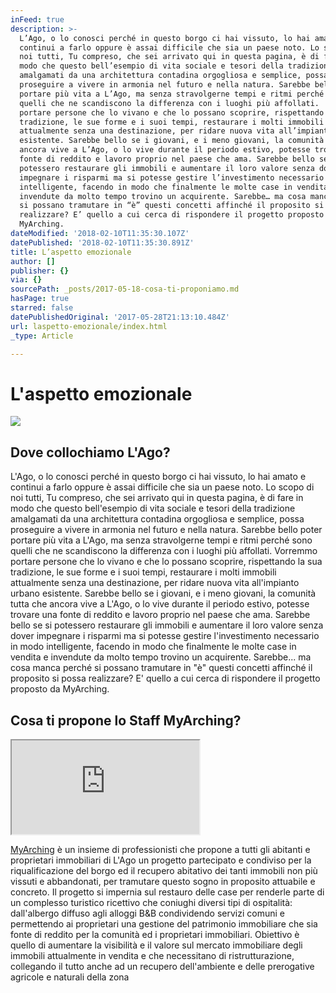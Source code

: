 ```yaml
---
inFeed: true
description: >-
  L’Ago, o lo conosci perché in questo borgo ci hai vissuto, lo hai amato e
  continui a farlo oppure è assai difficile che sia un paese noto. Lo scopo di
  noi tutti, Tu compreso, che sei arrivato qui in questa pagina, è di fare in
  modo che questo bell’esempio di vita sociale e tesori della tradizione
  amalgamati da una architettura contadina orgogliosa e semplice, possa
  proseguire a vivere in armonia nel futuro e nella natura. Sarebbe bello poter
  portare più vita a L’Ago, ma senza stravolgerne tempi e ritmi perché sono
  quelli che ne scandiscono la differenza con i luoghi più affollati.  Vorremmo
  portare persone che lo vivano e che lo possano scoprire, rispettando la sua
  tradizione, le sue forme e i suoi tempi, restaurare i molti immobili
  attualmente senza una destinazione, per ridare nuova vita all’impianto urbano
  esistente. Sarebbe bello se i giovani, e i meno giovani, la comunità tutta che
  ancora vive a L’Ago, o lo vive durante il periodo estivo, potesse trovare una
  fonte di reddito e lavoro proprio nel paese che ama. Sarebbe bello se si
  potessero restaurare gli immobili e aumentare il loro valore senza dover
  impegnare i risparmi ma si potesse gestire l’investimento necessario in modo
  intelligente, facendo in modo che finalmente le molte case in vendita e
  invendute da molto tempo trovino un acquirente. Sarebbe… ma cosa manca perché
  si possano tramutare in “è” questi concetti affinché il proposito si possa
  realizzare? E’ quello a cui cerca di rispondere il progetto proposto da
  MyArching.
dateModified: '2018-02-10T11:35:30.107Z'
datePublished: '2018-02-10T11:35:30.891Z'
title: L’aspetto emozionale
author: []
publisher: {}
via: {}
sourcePath: _posts/2017-05-18-cosa-ti-proponiamo.md
hasPage: true
starred: false
datePublishedOriginal: '2017-05-28T21:13:10.484Z'
url: laspetto-emozionale/index.html
_type: Article

---
```

# L'aspetto emozionale
![](https://s3-us-west-2.amazonaws.com/the-grid-img/p/617617306e3098b65c5a6ed744f8a7cbc5871e03.jpg)

## Dove collochiamo L'Ago?

L'Ago, o lo conosci perché in questo borgo ci hai vissuto, lo hai amato e continui a farlo oppure è assai difficile che sia un paese noto. Lo scopo di noi tutti, Tu compreso, che sei arrivato qui in questa pagina, è di fare in modo che questo bell'esempio di vita sociale e tesori della tradizione amalgamati da una architettura contadina orgogliosa e semplice, possa proseguire a vivere in armonia nel futuro e nella natura. Sarebbe bello poter portare più vita a L'Ago, ma senza stravolgerne tempi e ritmi perché sono quelli che ne scandiscono la differenza con i luoghi più affollati. Vorremmo portare persone che lo vivano e che lo possano scoprire, rispettando la sua tradizione, le sue forme e i suoi tempi, restaurare i molti immobili attualmente senza una destinazione, per ridare nuova vita all'impianto urbano esistente. Sarebbe bello se i giovani, e i meno giovani, la comunità tutta che ancora vive a L'Ago, o lo vive durante il periodo estivo, potesse trovare una fonte di reddito e lavoro proprio nel paese che ama. Sarebbe bello se si potessero restaurare gli immobili e aumentare il loro valore senza dover impegnare i risparmi ma si potesse gestire l'investimento necessario in modo intelligente, facendo in modo che finalmente le molte case in vendita e invendute da molto tempo trovino un acquirente. Sarebbe... ma cosa manca perché si possano tramutare in "è" questi concetti affinché il proposito si possa realizzare? E' quello a cui cerca di rispondere il progetto proposto da MyArching.

## Cosa ti propone lo Staff MyArching?

<iframe src="https://the-grid.github.io/ed-location/?latitude=44.228411022308&amp;longitude=9.675607681274414&amp;zoom=14" style=""></iframe>

[MyArching][0] è un insieme di professionisti che propone a tutti gli abitanti e proprietari immobiliari di L'Ago un progetto partecipato e condiviso per la riqualificazione del borgo ed il recupero abitativo dei tanti immobili non più vissuti e abbandonati, per tramutare questo sogno in proposito attuabile e concreto. Il progetto si impernia sul restauro delle case per renderle parte di un complesso turistico ricettivo che coniughi diversi tipi di ospitalità: dall'albergo diffuso agli alloggi B&B condividendo servizi comuni e permettendo ai proprietari una gestione del patrimonio immobiliare che sia fonte di reddito per la comunità ed i proprietari immobiliari. Obiettivo è quello di aumentare la visibilità e il valore sul mercato immobiliare degli immobili attualmente in vendita e che necessitano di ristrutturazione, collegando il tutto anche ad un recupero dell'ambiente e delle prerogative agricole e naturali della zona

[0]: http://costumer.myarching.link/staff